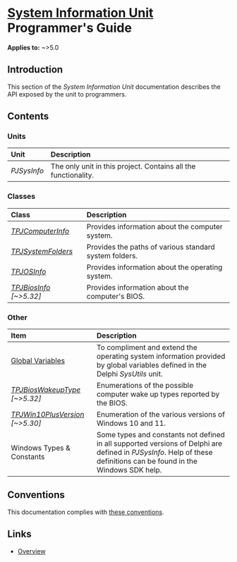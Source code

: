 # [System Information Unit](../index.md) Programmer's Guide

**Applies to:** ~>5.0

## Introduction

This section of the _System Information Unit_ documentation describes the API exposed by the unit to programmers.

## Contents

### Units

| Unit | Description |
|:-----|:------------|
| _PJSysInfo_ | The only unit in this project. Contains all the functionality. |

### Classes

| Class | Description |
|:------|:------------|
| [_TPJComputerInfo_](./API/TPJComputerInfo.md) | Provides information about the computer system. |
| [_TPJSystemFolders_](./API/TPJSystemFolders.md) | Provides the paths of various standard system folders. |
| [_TPJOSInfo_](./API/TPJOSInfo.md) | Provides information about the operating system. |
| _[TPJBiosInfo](./API/TPJBiosInfo.md) [~>5.32]_ | Provides information about the computer's BIOS. |

### Other

| Item | Description |
|:-----|:------------|
| [Global Variables](./API/Globals.md) | To compliment and extend the operating system information provided by global variables defined in the Delphi _SysUtils_ unit. |
| _[TPJBiosWakeupType](./API/TPJBiosWakeupType.md) [~>5.32]_ | Enumerations of the possible computer wake up types reported by the BIOS. |
| _[TPJWin10PlusVersion](./API/TPJWin10PlusVersion.md) [~>5.30]_ | Enumeration of the various versions of Windows 10 and 11. |
| Windows Types & Constants | Some types and constants not defined in all supported versions of Delphi are defined in _PJSysInfo_. Help of these definitions can be found in the Windows SDK help. | 

## Conventions

This documentation complies with [these conventions](../../common/conventions.md).

## Links

* [Overview](./Overview.md)

